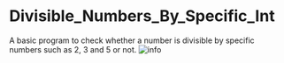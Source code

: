 # Divisible_Numbers_By_Specific_Int
A basic program to check whether a number is divisible by specific numbers such as 2, 3 and 5 or not.
![info](https://user-images.githubusercontent.com/85808317/179466658-e2f19531-a698-4ea5-ad50-85503cc8df78.png)
